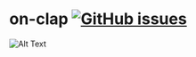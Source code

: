 # on-clap [![GitHub issues](https://img.shields.io/github/issues/JackMF/on-clap)](https://github.com/JackMF/on-clap/issues)

![Alt Text](https://media.giphy.com/media/LD0OalPb8u8Le/giphy.gif)